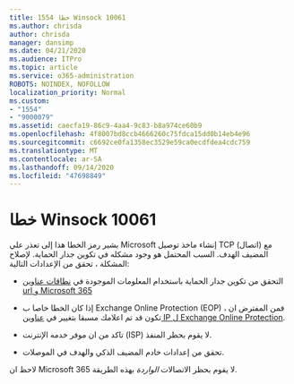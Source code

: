 ```yaml
---
title: 1554 خطا Winsock 10061
ms.author: chrisda
author: chrisda
manager: dansimp
ms.date: 04/21/2020
ms.audience: ITPro
ms.topic: article
ms.service: o365-administration
ROBOTS: NOINDEX, NOFOLLOW
localization_priority: Normal
ms.custom:
- "1554"
- "9000079"
ms.assetid: caecfa19-86c9-4aa4-9c83-b8a974ce60b9
ms.openlocfilehash: 4f8007bd8ccb4666260c75fdca15dd0b14eb4e96
ms.sourcegitcommit: c6692ce0fa1358ec3529e59ca0ecdfdea4cdc759
ms.translationtype: MT
ms.contentlocale: ar-SA
ms.lasthandoff: 09/14/2020
ms.locfileid: "47698849"
---
```

# <a name="winsock-error-10061"></a>خطا Winsock 10061

يشير رمز الخطا هذا إلى تعذر علي Microsoft إنشاء ماخذ توصيل TCP (اتصال) مع المضيف الهدف. السبب المحتمل هو وجود مشكله في تكوين جدار الحماية. لإصلاح المشكلة ، تحقق من الإعدادات التالية:

- التحقق من تكوين جدار الحماية باستخدام المعلومات الموجودة في [نطاقات عناوين url و Microsoft 365](https://docs.microsoft.com/office365/enterprise/urls-and-ip-address-ranges)

- إذا كان الخطا خاصا ب Exchange Online Protection (EOP) ، فمن المفترض ان تكون قد تم اعلامك مسبقا بتغيير في [عناوين IP ل Exchange Online Protection](https://docs.microsoft.com/office365/SecurityCompliance/eop/exchange-online-protection-ip-addresses).

- تاكد من ان موفر خدمه الإنترنت (ISP) لا يقوم بحظر المنفذ.

- تحقق من إعدادات خادم المضيف الذكي والهدف في الموصلات.

لاحظ ان Microsoft 365 لا يقوم بحظر الاتصالات *الواردة* بهذه الطريقة.
